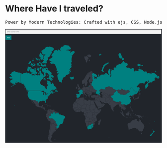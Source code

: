 <h1>Where Have I traveled? </h1>
<pre>Power by Modern Technologies: Crafted with ejs, CSS, Node.js, Express, and PostgreSQL.</pre>
<img src = "https://github.com/Jay-tech456/Countries_Visited/blob/main/Images/screenshot2.png" alt="Application Image" >
